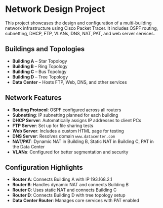 # Network Design Project

This project showcases the design and configuration of a multi-building network infrastructure using Cisco Packet Tracer. It includes OSPF routing, subnetting, DHCP, FTP, VLANs, DNS, NAT, PAT, and web server services.

## Buildings and Topologies

- **Building A** – Star Topology
- **Building B** – Ring Topology
- **Building C** – Bus Topology
- **Building D** – Tree Topology
- **Data Center** – Hosts FTP, Web, DNS, and other services

## Network Features

- **Routing Protocol**: OSPF configured across all routers
- **Subnetting**: IP subnetting planned for each building
- **DHCP Server**: Automatically assigns IP addresses to client PCs
- **FTP Server**: Set up for file sharing tests
- **Web Server**: Includes a custom HTML page for testing
- **DNS Server**: Resolves domain `www.datacenter.com`
- **NAT/PAT**: Dynamic NAT in Building B, Static NAT in Building C, PAT in the Data Center
- **VLANs**: Configured for better segmentation and security

## Configuration Highlights

- **Router A**: Connects Building A with IP 193.168.2.1
- **Router B**: Handles dynamic NAT and connects Building B
- **Router C**: Uses static NAT and connects Building C
- **Router D**: Connects Building D with tree topology setup
- **Data Center Router**: Manages core services with PAT enabled




